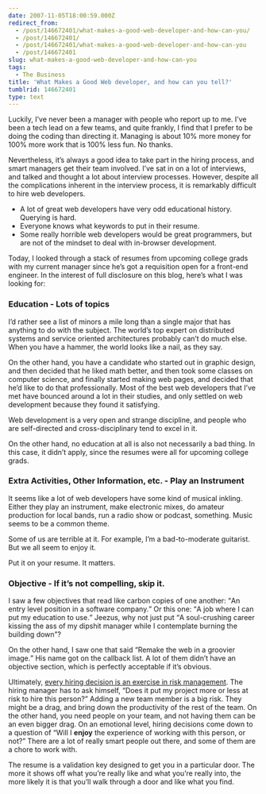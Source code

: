 ```yaml
---
date: 2007-11-05T18:00:59.000Z
redirect_from:
  - /post/146672401/what-makes-a-good-web-developer-and-how-can-you/
  - /post/146672401/
  - /post/146672401/what-makes-a-good-web-developer-and-how-can-you
  - /post/146672401
slug: what-makes-a-good-web-developer-and-how-can-you
tags:
  - The Business
title: 'What Makes a Good Web developer, and how can you tell?'
tumblrid: 146672401
type: text
---
```

<p>Luckily, I&rsquo;ve never been a manager with people who report up to me.  I&rsquo;ve been a tech lead on a few teams, and quite frankly, I find that I prefer to be doing the coding than directing it.  Managing is about 10% more money for 100% more work that is 100% less fun.  No thanks.</p>

<p>Nevertheless, it&rsquo;s always a good idea to take part in the hiring process, and smart managers get their team involved.  I&rsquo;ve sat in on a lot of interviews, and talked and thought a lot about interview processes.  However, despite all the complications inherent in the interview process, it is remarkably difficult to hire web developers.</p>

<ul><li>A lot of great web developers have very odd educational history.  Querying is hard.</li>
    <li>Everyone knows what keywords to put in their resume.</li>
    <li>Some really horrible web developers would be great programmers, but are not of the mindset to deal with in-browser development.</li>
</ul><p>Today, I looked through a stack of resumes from upcoming college grads with my current manager since he&rsquo;s got a requisition open for a front-end engineer.  In the interest of full disclosure on this blog, here&rsquo;s what I was looking for:</p>

<h3>Education - Lots of topics</h3>

<p>I&rsquo;d rather see a list of minors a mile long than a single major that has anything to do with the subject.  The world&rsquo;s top expert on distributed systems and service oriented architectures probably can&rsquo;t do much else.  When you have a hammer, the world looks like a nail, as they say.</p>

<p>On the other hand, you have a candidate who started out in graphic design, and then decided that he liked math better, and then took some classes on computer science, and finally started making web pages, and decided that he&rsquo;d like to do that professionally.  Most of the best web developers that I&rsquo;ve met have bounced around a lot in their studies, and only settled on web development because they found it satisfying.</p>

<p>Web development is a very open and strange discipline, and people who are self-directed and cross-disciplinary tend to excel in it.</p>

<p>On the other hand, no education at all is also not necessarily a bad thing.  In this case, it didn&rsquo;t apply, since the resumes were all for upcoming college grads.</p>

<h3>Extra Activities, Other Information, etc. - Play an Instrument</h3>

<p>It seems like a lot of web developers have some kind of musical inkling.  Either they play an instrument, make electronic mixes, do amateur production for local bands, run a radio show or podcast, something.  Music seems to be a common theme.</p>

<p>Some of us are terrible at it.  For example, I&rsquo;m a bad-to-moderate guitarist.  But we all seem to enjoy it.</p>

<p>Put it on your resume.  It matters.</p>

<h3>Objective - If it&rsquo;s not compelling, skip it.</h3>

<p>I saw a few objectives that read like carbon copies of one another: <q>An entry level position in a software company.</q>  Or this one: <q>A job where I can put my education to use.</q>  Jeezus, why not just put <q>A soul-crushing career kissing the ass of my dipshit manager while I contemplate burning the building down</q>?</p>

<p>On the other hand, I saw one that said <q>Remake the web in a groovier image.</q>  His name got on the callback list.  A lot of them didn&rsquo;t have an objective section, which is perfectly acceptable if it&rsquo;s obvious.</p>

<p>Ultimately, <a href="http://blip.tv/file/300883/">every hiring decision is an exercise in risk management</a>.  The hiring manager has to ask himself, <q>Does it put my project more or less at risk to hire this person?</q>  Adding a new team member is a big risk.  They might be a drag, and bring down the productivity of the rest of the team.  On the other hand, you need people on your team, and not having them can be an even bigger drag.  On an emotional level, hiring decisions come down to a question of <q>Will I <strong>enjoy</strong> the experience of working with this person, or not?</q>  There are a lot of really smart people out there, and some of them are a chore to work with.</p>

<p>The resume is a validation key designed to get you in a particular door.  The more it shows off what you&rsquo;re really like and what you&rsquo;re really into, the more likely it is that you&rsquo;ll walk through a door and like what you find.</p>
